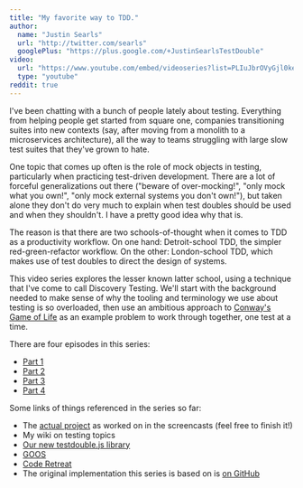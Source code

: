 ```yaml
---
title: "My favorite way to TDD."
author:
  name: "Justin Searls"
  url: "http://twitter.com/searls"
  googlePlus: "https://plus.google.com/+JustinSearlsTestDouble"
video:
  url: "https://www.youtube.com/embed/videoseries?list=PLIuJbrOVyGjl0keQ-QyiMEOCvmabJEf0t"
  type: "youtube"
reddit: true
---
```


I've been chatting with a bunch of people lately about testing. Everything from
helping people get started from square one, companies transitioning suites into new contexts
(say, after moving from a monolith to a microservices architecture), all the way to teams
struggling with large slow test suites that they've grown to hate.

One topic that comes up often is the role of mock objects in testing, particularly
when practicing test-driven development. There are a lot of forceful generalizations
out there ("beware of over-mocking!", "only mock what you own!", "only mock external
systems you don't own!"), but taken alone they don't do very much to explain when
test doubles should be used and when they shouldn't. I have a pretty good idea why
that is.

The reason is that there are two schools-of-thought when it comes to TDD as a
productivity workflow. On one hand: Detroit-school TDD, the simpler red-green-refactor
workflow. On the other: London-school TDD, which makes use of test doubles to
direct the design of systems.

This video series explores the lesser known latter school, using a technique that
I've come to call Discovery Testing. We'll start with the background needed to make
sense of why the tooling and terminology we use about testing is so overloaded, then
use an ambitious approach to [Conway's Game of Life](https://en.wikipedia.org/wiki/Conway%27s_Game_of_Life)
as an example problem to work through together, one test at a time.

There are four episodes in this series:
* [Part 1](https://www.youtube.com/watch?v=aeX5OXO-w30&index=1&list=PLIuJbrOVyGjl0keQ-QyiMEOCvmabJEf0t)
* [Part 2](https://www.youtube.com/watch?v=jGs55tQS7ww&index=2&list=PLIuJbrOVyGjl0keQ-QyiMEOCvmabJEf0t)
* [Part 3](https://www.youtube.com/watch?v=iL2l_pbOlug&list=PLIuJbrOVyGjl0keQ-QyiMEOCvmabJEf0t&index=3)
* [Part 4](https://www.youtube.com/watch?v=Z7h696C0Du8&list=PLIuJbrOVyGjl0keQ-QyiMEOCvmabJEf0t&index=4)

Some links of things referenced in the series so far:
* The [actual project](https://github.com/searls/game-of-life-java-example) as worked on in the screencasts (feel free to finish it!)
* My wiki on testing topics
* [Our new testdouble.js library](https://github.com/testdouble/testdouble.js)
* [GOOS](http://www.growing-object-oriented-software.com)
* [Code Retreat](http://coderetreat.org)
* The original implementation this series is based on is [on GitHub](https://github.com/searls/junit-mocha-example/tree/2015-08-31-group/src/main/java/com/conway)
